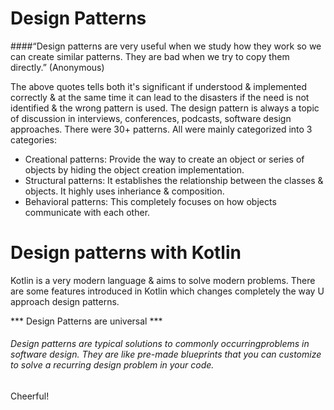 # Design Patterns
 ####“Design patterns are very useful when we study how they work so we can create similar patterns. They are bad when we try to copy them directly.”
(Anonymous)

The above quotes tells both it's significant if understood & implemented correctly & at the same time it can lead to the disasters if the need
is not identified & the wrong pattern is used.
The design pattern is always a topic of discussion in interviews, conferences, podcasts, software design approaches.
There were 30+ patterns. All were mainly categorized into 3 categories:
+ Creational patterns: Provide the way to create an object or series of objects by hiding the object creation implementation.
+ Structural patterns: It establishes the relationship between the classes & objects. It highly uses inheriance & composition.
+ Behavioral patterns: This completely focuses on how objects communicate with each other.

# Design patterns with Kotlin
Kotlin is a very modern language & aims to solve modern problems. There are some features introduced in Kotlin which changes completely the 
way U approach design patterns.

*** Design Patterns are universal ***
###### Design patterns are typical solutions to commonly occurringproblems in software design. They are like pre-made blueprints that you can customize to solve a recurring design problem in your code.

Cheerful!
